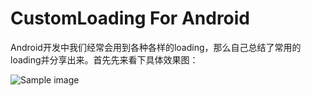 CustomLoading For Android
=============

Android开发中我们经常会用到各种各样的loading，那么自己总结了常用的loading并分享出来。首先先来看下具体效果图：

![Sample image](https://raw.github.com/stormzhang/CustomLoading/master/snap.png)

